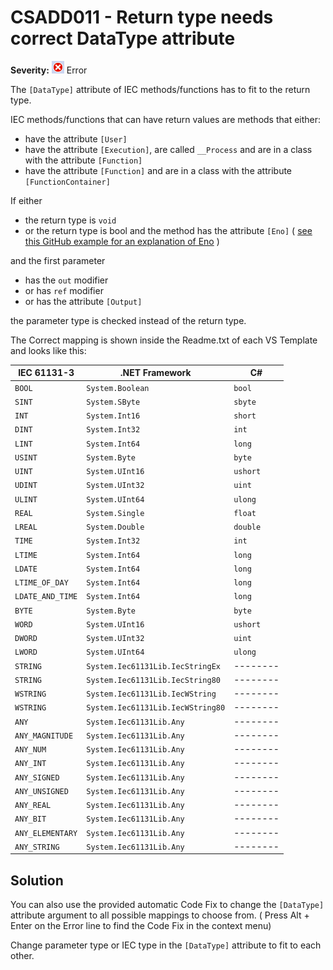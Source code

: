 # CSADD011 - Return type needs correct DataType attribute

**Severity:** ![Error](../images/Error.png) Error

The `[DataType]` attribute of IEC methods/functions has to fit to the return type.

IEC methods/functions that can have return values are methods that either:
* have the attribute `[User]`
* have the attribute `[Execution]`, are called `__Process` and are in a class with the attribute `[Function]`
* have the attribute `[Function]` and are in a class with the attribute `[FunctionContainer]`

If either
* the return type is `void`
* or the return type is bool and the method has the attribute `[Eno]` ( [see this GitHub example for an explanation of Eno](https://github.com/PLCnext/CSharpExamples/blob/master/PLCnext_CSharpExamples/13_EN_ENO/EN_ENO.md) )

and the first parameter

* has the `out` modifier
* or has `ref` modifier
* or has the attribute `[Output]`

the parameter type is checked instead of the return type.


The Correct mapping is shown inside the Readme.txt of each VS Template and looks like this:

| IEC 61131-3         | .NET Framework                   | C#       |
| ------------------- | -------------------------------- | -------- |
|    `BOOL`           | `System.Boolean`                 | `bool`   |
|    `SINT`           | `System.SByte`                   | `sbyte`  |
|    `INT`            | `System.Int16`                   | `short`  |
|    `DINT`           | `System.Int32`                   | `int`    |
|    `LINT`           | `System.Int64`                   | `long`   |
|    `USINT`          | `System.Byte`                    | `byte`   |
|    `UINT`           | `System.UInt16`                  | `ushort` |
|    `UDINT`          | `System.UInt32`                  | `uint`   |
|    `ULINT`          | `System.UInt64`                  | `ulong`  |
|    `REAL`           | `System.Single`                  | `float`  |
|    `LREAL`          | `System.Double`                  | `double` |
|    `TIME`           | `System.Int32`                   | `int`    |
|    `LTIME`          | `System.Int64`                   | `long`   |
|    `LDATE`          | `System.Int64`                   | `long`   |
|    `LTIME_OF_DAY`   | `System.Int64`                   | `long`   |
|    `LDATE_AND_TIME` | `System.Int64`                   | `long`   |
|    `BYTE`           | `System.Byte`                    | `byte`   |
|    `WORD`           | `System.UInt16`                  | `ushort` |
|    `DWORD`          | `System.UInt32`                  | `uint`   |
|    `LWORD`          | `System.UInt64`                  | `ulong`  |
|    `STRING`         | `System.Iec61131Lib.IecStringEx` | -------- |
|    `STRING`         | `System.Iec61131Lib.IecString80` | -------- |
|    `WSTRING`        | `System.Iec61131Lib.IecWString`  | -------- |
|    `WSTRING`        | `System.Iec61131Lib.IecWString80`| -------- |
|    `ANY`            | `System.Iec61131Lib.Any`         | -------- |
|    `ANY_MAGNITUDE`  | `System.Iec61131Lib.Any`         | -------- |
|    `ANY_NUM`        | `System.Iec61131Lib.Any`         | -------- |
|    `ANY_INT`        | `System.Iec61131Lib.Any`         | -------- |
|    `ANY_SIGNED`     | `System.Iec61131Lib.Any`         | -------- |
|    `ANY_UNSIGNED`   | `System.Iec61131Lib.Any`         | -------- |
|    `ANY_REAL`       | `System.Iec61131Lib.Any`         | -------- |
|    `ANY_BIT`        | `System.Iec61131Lib.Any`         | -------- |
|    `ANY_ELEMENTARY` | `System.Iec61131Lib.Any`         | -------- |
|    `ANY_STRING`     | `System.Iec61131Lib.Any`         | -------- |

## Solution

You can also use the provided automatic Code Fix to change the `[DataType]` attribute argument to all possible mappings to choose from. ( Press Alt + Enter on the Error line to find the Code Fix in the context menu) 

Change parameter type or IEC type in the `[DataType]` attribute to fit to each other.